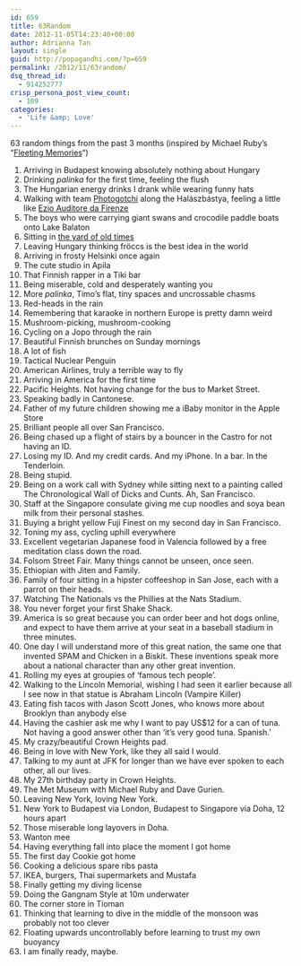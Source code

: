 ```yaml
---
id: 659
title: 63Random
date: 2012-11-05T14:23:40+00:00
author: Adrianna Tan
layout: single
guid: http://popagandhi.com/?p=659
permalink: /2012/11/63random/
dsq_thread_id:
  - 914252777
crisp_persona_post_view_count:
  - 109
categories:
  - 'Life &amp; Love'
---
```

63 random things from the past 3 months (inspired by Michael Ruby&#8217;s &#8220;[Fleeting Memories](http://www.uglyducklingpresse.org/WEBBOOK-RUBY/FLEETING-MEMORIES.html)&#8220;)

  1. Arriving in Budapest knowing absolutely nothing about Hungary
  2. Drinking _palinka_ for the first time, feeling the flush
  3. The Hungarian energy drinks I drank while wearing funny hats
  4. Walking with team [Photogotchi](http://photogotchi.com) along the Halászbástya, feeling a little like [Ezio Auditore da Firenze](http://assassinscreed.wikia.com/wiki/Ezio_Auditore_da_Firenze)
  5. The boys who were carrying giant swans and crocodile paddle boats onto Lake Balaton
  6. Sitting in [the yard of old times](http://www.tihanyinfo.com/en/Tihany/Catering_in_Tihany.html)
  7. Leaving Hungary thinking fröccs is the best idea in the world
  8. Arriving in frosty Helsinki once again
  9. The cute studio in Apila
 10. That Finnish rapper in a Tiki bar
 11. Being miserable, cold and desperately wanting you
 12. More _palinka_, Timo&#8217;s flat, tiny spaces and uncrossable chasms
 13. Red-heads in the rain
 14. Remembering that karaoke in northern Europe is pretty damn weird
 15. Mushroom-picking, mushroom-cooking
 16. Cycling on a Jopo through the rain
 17. Beautiful Finnish brunches on Sunday mornings
 18. A lot of fish
 19. Tactical Nuclear Penguin
 20. American Airlines, truly a terrible way to fly
 21. Arriving in America for the first time
 22. Pacific Heights. Not having change for the bus to Market Street.
 23. Speaking badly in Cantonese.
 24. Father of my future children showing me a iBaby monitor in the Apple Store
 25. Brilliant people all over San Francisco.
 26. Being chased up a flight of stairs by a bouncer in the Castro for not having an ID.
 27. Losing my ID. And my credit cards. And my iPhone. In a bar. In the Tenderloin.
 28. Being stupid.
 29. Being on a work call with Sydney while sitting next to a painting called The Chronological Wall of Dicks and Cunts. Ah, San Francisco.
 30. Staff at the Singapore consulate giving me cup noodles and soya bean milk from their personal stashes.
 31. Buying a bright yellow Fuji Finest on my second day in San Francisco.
 32. Toning my ass, cycling uphill everywhere
 33. Excellent vegetarian Japanese food in Valencia followed by a free meditation class down the road.
 34. Folsom Street Fair. Many things cannot be unseen, once seen.
 35. Ethiopian with Jiten and Family.
 36. Family of four sitting in a hipster coffeeshop in San Jose, each with a parrot on their heads.
 37. Watching The Nationals vs the Phillies at the Nats Stadium.
 38. You never forget your first Shake Shack.
 39. America is so great because you can order beer and hot dogs online, and expect to have them arrive at your seat in a baseball stadium in three minutes.
 40. One day I will understand more of this great nation, the same one that invented SPAM and Chicken in a Biskit. These inventions speak more about a national character than any other great invention.
 41. Rolling my eyes at groupies of &#8216;famous tech people&#8217;.
 42. Walking to the Lincoln Memorial, wishing I had seen it earlier because all I see now in that statue is Abraham Lincoln (Vampire Killer)
 43. Eating fish tacos with Jason Scott Jones, who knows more about Brooklyn than anybody else
 44. Having the cashier ask me why I want to pay US$12 for a can of tuna. Not having a good answer other than &#8216;it&#8217;s very good tuna. Spanish.&#8217;
 45. My crazy/beautiful Crown Heights pad.
 46. Being in love with New York, like they all said I would.
 47. Talking to my aunt at JFK for longer than we have ever spoken to each other, all our lives.
 48. My 27th birthday party in Crown Heights.
 49. The Met Museum with Michael Ruby and Dave Gurien.
 50. Leaving New York, loving New York.
 51. New York to Budapest via London, Budapest to Singapore via Doha, 12 hours apart
 52. Those miserable long layovers in Doha.
 53. Wanton mee
 54. Having everything fall into place the moment I got home
 55. The first day Cookie got home
 56. Cooking a delicious spare ribs pasta
 57. IKEA, burgers, Thai supermarkets and Mustafa
 58. Finally getting my diving license
 59. Doing the Gangnam Style at 10m underwater
 60. The corner store in Tioman
 61. Thinking that learning to dive in the middle of the monsoon was probably not too clever
 62. Floating upwards uncontrollably before learning to trust my own buoyancy
 63. I am finally ready, maybe.
